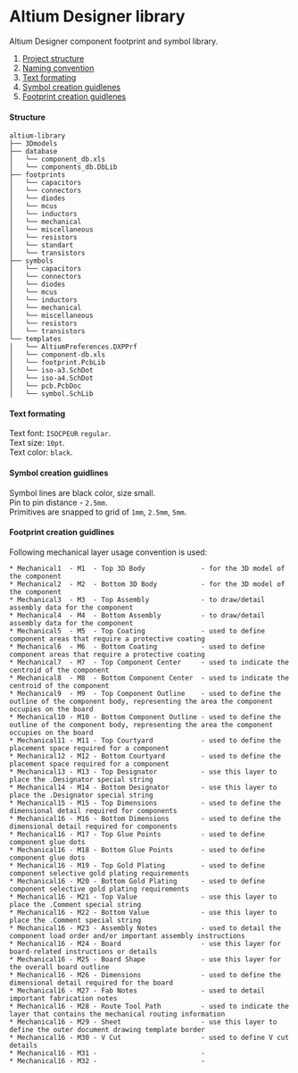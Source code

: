 # Altium Designer library
Altium Designer component footprint and symbol library.

1. [Project structure](#structure)
1. [Naming convention](#naming-convention)
1. [Text formating](#text-formating)
1. [Symbol creation guidlenes](#symbol-creation-guidlines)
1. [Footprint creation guidlenes](#footprint-creation-guidlines)

#### Structure
```
altium-library
├── 3Dmodels
├── database
│   └── component_db.xls
│   └── components_db.DbLib
├── footprints
│   └── capacitors
│   └── connectors
│   └── diodes
│   └── mcus
│   └── inductors
│   └── mechanical
│   └── miscellaneous
│   └── resistors
│   └── standart
│   └── transistors
├── symbols
│   └── capacitors
│   └── connectors
│   └── diodes
│   └── mcus
│   └── inductors
│   └── mechanical
│   └── miscellaneous
│   └── resistors
│   └── transistors
└── templates
│   └── AltiumPreferences.DXPPrf
│   └── component-db.xls
│   └── footprint.PcbLib
│   └── iso-a3.SchDot
│   └── iso-a4.SchDot
│   └── pcb.PcbDoc
│   └── symbol.SchLib
```

#### Text formating
Text font: `ISOCPEUR` `regular`.  
Text size: `10pt`.  
Text color: `black`.  

#### Symbol creation guidlines
Symbol lines are black color, size small.  
Pin to pin distance - `2.5mm`.  
Primitives are snapped to grid of `1mm`, `2.5mm`, `5mm`.  

#### Footprint creation guidlines
Following mechanical layer usage convention is used:
```
* Mechanical1  - M1  - Top 3D Body              - for the 3D model of the component
* Mechanical2  - M2  - Bottom 3D Body           - for the 3D model of the component
* Mechanical3  - M3  - Top Assembly             - to draw/detail assembly data for the component
* Mechanical4  - M4  - Bottom Assembly          - to draw/detail assembly data for the component
* Mechanical5  - M5  - Top Coating              - used to define component areas that require a protective coating
* Mechanical6  - M6  - Bottom Coating           - used to define component areas that require a protective coating
* Mechanical7  - M7  - Top Component Center     - used to indicate the centroid of the component
* Mechanical8  - M8  - Bottom Component Center  - used to indicate the centroid of the component
* Mechanical9  - M9  - Top Component Outline    - used to define the outline of the component body, representing the area the component occupies on the board
* Mechanical10 - M10 - Bottom Component Outline - used to define the outline of the component body, representing the area the component occupies on the board
* Mechanical11 - M11 - Top Courtyard            - used to define the placement space required for a component
* Mechanical12 - M12 - Bottom Courtyard         - used to define the placement space required for a component
* Mechanical13 - M13 - Top Designator           - use this layer to place the .Designator special string
* Mechanical14 - M14 - Bottom Designator        - use this layer to place the .Designator special string
* Mechanical15 - M15 - Top Dimensions           - used to define the dimensional detail required for components
* Mechanical16 - M16 - Bottom Dimensions        - used to define the dimensional detail required for components
* Mechanical16 - M17 - Top Glue Points          - used to define component glue dots
* Mechanical16 - M18 - Bottom Glue Points       - used to define component glue dots
* Mechanical16 - M19 - Top Gold Plating         - used to define component selective gold plating requirements
* Mechanical16 - M20 - Bottom Gold Plating      - used to define component selective gold plating requirements
* Mechanical16 - M21 - Top Value                - use this layer to place the .Comment special string
* Mechanical16 - M22 - Bottom Value             - use this layer to place the .Comment special string
* Mechanical16 - M23 - Assembly Notes           - used to detail the component load order and/or important assembly instructions
* Mechanical16 - M24 - Board                    - use this layer for board-related instructions or details
* Mechanical16 - M25 - Board Shape              - use this layer for the overall board outline
* Mechanical16 - M26 - Dimensions               - used to define the dimensional detail required for the board
* Mechanical16 - M27 - Fab Notes                - used to detail important fabrication notes
* Mechanical16 - M28 - Route Tool Path          - used to indicate the layer that contains the mechanical routing information
* Mechanical16 - M29 - Sheet                    - use this layer to define the outer document drawing template border
* Mechanical16 - M30 - V Cut                    - used to define V cut details
* Mechanical16 - M31 -                          -
* Mechanical16 - M32 -                          -
```

